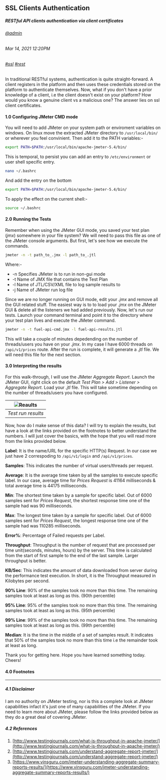 ## SSL Clients Authentication
##### *RESTful API clients authentication via client certificates*
###### [@admin](/whoami)
###### Mar 14, 2021 12:20PM
###### [#ssl]() [#rest]()

In traditional RESTful systems, authentication is quite straight-forward. A client registers in the platform and then uses these credentials stored on the platform to authenticate themselves. Now, what if you don't have a prior knowledge of a client, i.e the client doesn't exist on your platform? How would you know a genuine client vs a malicious one? The answer lies on ssl client certificates.

#### 1.0 Configuring JMeter CMD mode

You will need to add JMeter on your system path or enviroment variables on windows. On linux move the extracted JMeter directory to `/usr/local/bin/` or wherever you feel convinient. Then add it to the PATH variables:-

```sh
export PATH=$PATH:/usr/local/bin/apache-jmeter-5.4/bin/
```
This is temporal, to persist you can add an entry to `/etc/environment` or user shell specific entry.

```sh
nano ~/.bashrc
```
 And add the entry on the bottom
 
 ```sh
export PATH=$PATH:/usr/local/bin/apache-jmeter-5.4/bin/
```
To apply the effect on the current shell:-

```sh
source ~/.bashrc
```

#### 2.0 Running the Tests

Remember when using the JMeter GUI mode, you saved your test plan (*jmx*) somewhere in your file system? We will need to pass this file as one of the JMeter console arguments. But first, let's see how we execute the commands.

 ```sh
 jmeter -n -t path_to_.jmx -l path_to_.jtl
 ```
 
Where:-
* -n  Specifies JMeter is to run in non-gui mode
* -t  Name of JMX file that contains the Test Plan
* -l  Name of JTL/CSV/XML file to log sample results to
* -j  Name of JMeter run log file

Since we are no longer running on GUI mode, edit your *.jmx* and remove all the GUI related stuff. The easiest way is to to load your *.jmx* on the JMeter GUI &amp; delete all the listeners we had added previously. Now, let's run our tests. Launch your command terminal and point it to the directory where your test plan lives and execute the JMeter command.

```sh
jmeter -n -t fuel-api-cmd.jmx -l fuel-api-results.jtl
```
This will take a couple of minutes depedending on the number of threads/users you have on your *.jmx*. In my case I have 6000 threads on `/api/v1/prices` route. After the run is complete, it will generate a *.jtl* file. We will need this file for the next section.

#### 3.0 Interpreting the results

For this walk-through, I will use the JMeter *Aggregate Report*.
Launch the JMeter GUI, right click on the default *Test Plan > Add > Listener > Aggregate Report*. Load your *.jtl* file. This will take sometime depending on the number of threads/users you have configured. 


| ![Reaults](/images/blog/jmeter/results.png) | 
|:--:| 
| *Test run results* |


Now, how do I make sense of this data? I will try to explain the results, but have a look at the links provided on the footnotes to better understand the numbers. I will just cover the basics, with the hope that you will read more from the links provided below.

**Label**: It is the name/URL for the specific HTTP(s) Request. In our case we just have 2 correspoding to `/api/v1/login` and `/api/v1/prices`.

**Samples**: This indicates the number of virtual users/threads per request.

**Average**: It is the average time taken by all the samples to execute specific label. In our case, average time for *Prices Request* is 41164 milliseconds & total average time is 44175 milliseconds.

**Min**: The shortest time taken by a sample for specific label. Out of 6000 samples sent for *Prices Request*, the shortest response time one of the sample had was 90 milliseconds.

**Max**: The longest time taken by a sample for specific label. Out of 6000 samples sent for *Prices Request*, the longest response time one of the sample had was 110285 milliseconds.

**Error%**: Percentage of Failed requests per Label.

**Throughput**: Throughput is the number of request that are processed per time unit(seconds, minutes, hours) by the server. This time is calculated from the start of first sample to the end of the last sample. Larger throughput is better.

**KB/Sec**: This indicates the amount of data downloaded from server during the performance test execution. In short, it is the Throughput measured in Kilobytes per second.

**90% Line**: 90% of the samples took no more than this time. The remaining samples took at least as long as this. (90th percentile)

**95% Line**: 95% of the samples took no more than this time. The remaining samples took at least as long as this. (95th percentile)

**99% Line**: 99% of the samples took no more than this time. The remaining samples took at least as long as this. (99th percentile)

**Median**: It is the time in the middle of a set of samples result. It indicates that 50% of the samples took no more than this time i.e the remainder took at least as long.

Thank you for getting here. Hope you have learned something today. Cheers!

#### 4.0 Footnotes
---
##### 4.1 Disclaimer
I am no authority on JMeter testing, nor is this a complete look at JMeter capabilities infact it's just one of many capabilities of the JMeter. If you need to learn more about JMeter, please follow the links provided below as they do a great deal of covering JMeter.

##### 4.2 References

1. [http://www.testingjournals.com/what-is-throughput-in-apache-jmeter/](http://www.testingjournals.com/what-is-throughput-in-apache-jmeter/)
2. [http://www.testingjournals.com/understand-aggregate-report-jmeter/](http://www.testingjournals.com/understand-aggregate-report-jmeter/)
3. [https://www.vinsguru.com/jmeter-understanding-aggregate-summary-reports-results/](https://www.vinsguru.com/jmeter-understanding-aggregate-summary-reports-results/)
 
